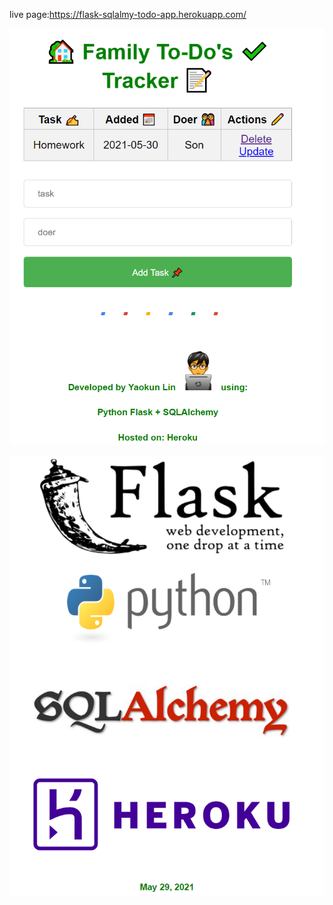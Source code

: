 live page:https://flask-sqlalmy-todo-app.herokuapp.com/

![alt text](https://github.com/YaokunLin/flask_todo_tracker/blob/main/Capture1.PNG?raw=true)

![alt text](https://github.com/YaokunLin/flask_todo_tracker/blob/main/Capture33.PNG?raw=true)

